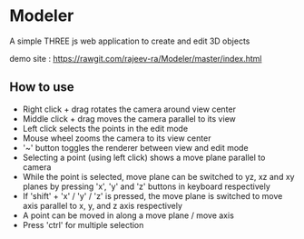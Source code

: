 # Modeler
A simple THREE js web application to create and edit 3D objects

demo site : https://rawgit.com/rajeev-ra/Modeler/master/index.html


## How to use
* Right click + drag rotates the camera around view center
* Middle click + drag moves the camera parallel to its view
* Left click selects the points in the edit mode
* Mouse wheel zooms the camera to its view center
* '~' button toggles the renderer between view and edit mode
* Selecting a point (using left click) shows a move plane parallel to camera
* While the point is selected, move plane can be switched to yz, xz and xy planes by pressing 'x', 'y' and 'z' buttons in keyboard respectively
* If 'shift' + 'x' / 'y' / 'z' is pressed, the move plane is switched to move axis parallel to x, y, and z axis respectively
* A point can be moved in along a move plane / move axis
* Press 'ctrl' for multiple selection

